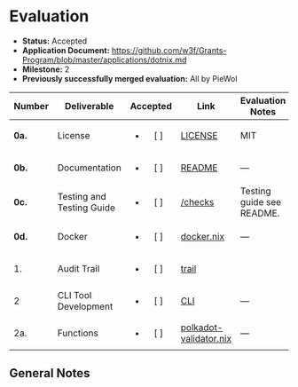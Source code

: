 # Evaluation

- **Status:** Accepted
- **Application Document:** https://github.com/w3f/Grants-Program/blob/master/applications/dotnix.md
- **Milestone:** 2
- **Previously successfully merged evaluation:** All by PieWol

| Number | Deliverable | Accepted | Link | Evaluation Notes |
| ------ | ----------- | :------: | ---- |----------------- |
| **0a.** | License | <ul><li>[ ] </li></ul> | [LICENSE](https://github.com/sporyon/dotnix-core/blob/470096931e56374ebc3fcc0af821dd774ef44d10/LICENSE) | MIT |
| **0b.** | Documentation | <ul><li>[ ] </li></ul> | [README](https://github.com/sporyon/dotnix-core/blob/9a0cc3705e10da23fb2743b1a2f76fd8f2c4c3c4/README.md) | — |
| **0c.** | Testing and Testing Guide | <ul><li>[ ] </li></ul> | [/checks](https://github.com/sporyon/dotnix-core/tree/470096931e56374ebc3fcc0af821dd774ef44d10/checks) | Testing guide see README. |
| **0d.** | Docker | <ul><li>[ ] </li></ul> | [docker.nix](https://github.com/sporyon/dotnix-core/blob/470096931e56374ebc3fcc0af821dd774ef44d10/docker.nix) | — |
| 1. | Audit Trail | <ul><li>[ ] </li></ul> | [trail](https://github.com/sporyon/dotnix-core/blob/470096931e56374ebc3fcc0af821dd774ef44d10/pkgs/list-dependencies.nix) |  |
| 2 | CLI Tool Development | <ul><li>[ ] </li></ul> | [CLI](https://github.com/sporyon/dotnix-core/blob/470096931e56374ebc3fcc0af821dd774ef44d10/nixosModules/polkadot-validator.nix) | — |
| 2a. | Functions| <ul><li>[ ] </li></ul> | [polkadot-validator.nix](https://github.com/sporyon/dotnix-core/blob/470096931e56374ebc3fcc0af821dd774ef44d10/nixosModules/polkadot-validator.nix) | — |


## General Notes


